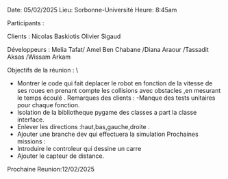 Date: 05/02/2025 Lieu: Sorbonne-Université Heure: 8:45am

Participants :

Clients : Nicolas Baskiotis Olivier Sigaud

Développeurs : Melia Tafat/ Amel Ben Chabane /Diana Araour /Tassadit Aksas /Wissam Arkam

Objectifs de la réunion : \
- Montrer le code qui fait deplacer le robot en fonction de la vitesse de ses roues en prenant compte les collisions  avec obstacles ,en mesurant le temps écoulé .
Remarques des clients : 
-Manque des tests unitaires pour chaque fonction.
- Isolation  de la bibliotheque  pygame des classes a part la classe interface.
- Enlever les directions :haut,bas,gauche,droite .
- Ajouter une branche dev qui effectuera la simulation 
Prochaines missions :
 - Introduire le controleur qui dessine un carre  
 - Ajouter le capteur de distance.



 Prochaine Reunion:12/02/2025